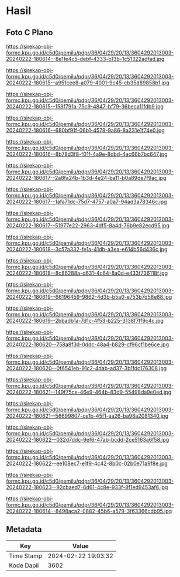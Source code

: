 # Hasil

## Foto C Plano

https://sirekap-obj-formc.kpu.go.id/c5d0/pemilu/pdpr/36/04/29/20/13/3604292013003-20240222-180614--8e1fe4c5-debf-4333-b13b-1c51322adfad.jpg

https://sirekap-obj-formc.kpu.go.id/c5d0/pemilu/pdpr/36/04/29/20/13/3604292013003-20240222-180615--a951cee8-a079-4001-9c45-cb35d89858b1.jpg

https://sirekap-obj-formc.kpu.go.id/c5d0/pemilu/pdpr/36/04/29/20/13/3604292013003-20240222-180615--158f791a-75c9-4847-bf79-36beca11fdb9.jpg

https://sirekap-obj-formc.kpu.go.id/c5d0/pemilu/pdpr/36/04/29/20/13/3604292013003-20240222-180616--680bf91f-06b1-4578-9a86-8a231e1f74e0.jpg

https://sirekap-obj-formc.kpu.go.id/c5d0/pemilu/pdpr/36/04/29/20/13/3604292013003-20240222-180616--8b78d3f8-f01f-4a9e-8dbd-4ac66b7bc647.jpg

https://sirekap-obj-formc.kpu.go.id/c5d0/pemilu/pdpr/36/04/29/20/13/3604292013003-20240222-180617--2a8fa24b-1b3d-4e24-ba11-b0a89de7f9ac.jpg

https://sirekap-obj-formc.kpu.go.id/c5d0/pemilu/pdpr/36/04/29/20/13/3604292013003-20240222-180617--1afa71dc-75d7-4757-a0a7-94ad3a78346c.jpg

https://sirekap-obj-formc.kpu.go.id/c5d0/pemilu/pdpr/36/04/29/20/13/3604292013003-20240222-180617--51977e22-2963-4df5-8a4d-76b9e82ecd95.jpg

https://sirekap-obj-formc.kpu.go.id/c5d0/pemilu/pdpr/36/04/29/20/13/3604292013003-20240222-180618--3c57a332-fe1a-41db-a3ea-e614b56d436c.jpg

https://sirekap-obj-formc.kpu.go.id/c5d0/pemilu/pdpr/36/04/29/20/13/3604292013003-20240222-180618--8c86288a-d631-4c64-8a0d-e433f736118f.jpg

https://sirekap-obj-formc.kpu.go.id/c5d0/pemilu/pdpr/36/04/29/20/13/3604292013003-20240222-180619--66196459-9862-4d3b-b5a0-e753b7d58e88.jpg

https://sirekap-obj-formc.kpu.go.id/c5d0/pemilu/pdpr/36/04/29/20/13/3604292013003-20240222-180619--2bbadb1a-7d1c-4f53-b225-3138f7ff9c4c.jpg

https://sirekap-obj-formc.kpu.go.id/c5d0/pemilu/pdpr/36/04/29/20/13/3604292013003-20240222-180620--758a8f3d-0ddc-48a4-b829-cf96cf1be6ce.jpg

https://sirekap-obj-formc.kpu.go.id/c5d0/pemilu/pdpr/36/04/29/20/13/3604292013003-20240222-180620--0f6541eb-91c2-4dab-ad37-3b1fdc176308.jpg

https://sirekap-obj-formc.kpu.go.id/c5d0/pemilu/pdpr/36/04/29/20/13/3604292013003-20240222-180621--149f75ce-46e9-464b-83d9-55498da9e0ed.jpg

https://sirekap-obj-formc.kpu.go.id/c5d0/pemilu/pdpr/36/04/29/20/13/3604292013003-20240222-180621--56699807-ce1b-45f1-aa26-ba98a2081340.jpg

https://sirekap-obj-formc.kpu.go.id/c5d0/pemilu/pdpr/36/04/29/20/13/3604292013003-20240222-180622--032d7ddc-9ef6-47ab-bcdd-2ce5163a6f58.jpg

https://sirekap-obj-formc.kpu.go.id/c5d0/pemilu/pdpr/36/04/29/20/13/3604292013003-20240222-180622--ee108ec7-e1f9-4c42-8b0c-02b0e71a9f8e.jpg

https://sirekap-obj-formc.kpu.go.id/c5d0/pemilu/pdpr/36/04/29/20/13/3604292013003-20240222-180623--92cbaed7-6d61-4c8e-933f-8f1ed9453af6.jpg

https://sirekap-obj-formc.kpu.go.id/c5d0/pemilu/pdpr/36/04/29/20/13/3604292013003-20240222-180614--8498aca2-0882-45b6-a579-3f63366cdb95.jpg


## Metadata

| Key        | Value               |
| ---------- | ------------------- |
| Time Stamp | 2024-02-22 19:03:32 |
| Kode Dapil | 3602                |



